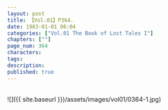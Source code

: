 ```yaml
---
layout: post
title: 【Vol.01】P364.
date: 1983-01-01 06:04
categories: ["Vol.01 The Book of Lost Tales I"]
chapters: [""]
page_num: 364
characters: 
tags: 
description: 
published: true
---
```


<br>
![]({{ site.baseurl }})/assets/images/vol01/0364-1.jpg)
<br><br>
